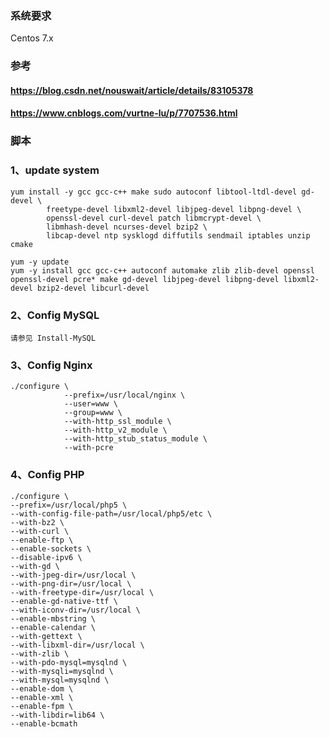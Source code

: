 
### 系统要求
Centos 7.x

### 参考
#### https://blog.csdn.net/nouswait/article/details/83105378
#### https://www.cnblogs.com/vurtne-lu/p/7707536.html

### 脚本

### 1、update system
```
yum install -y gcc gcc-c++ make sudo autoconf libtool-ltdl-devel gd-devel \
        freetype-devel libxml2-devel libjpeg-devel libpng-devel \
        openssl-devel curl-devel patch libmcrypt-devel \
        libmhash-devel ncurses-devel bzip2 \
        libcap-devel ntp sysklogd diffutils sendmail iptables unzip cmake

yum -y update
yum -y install gcc gcc-c++ autoconf automake zlib zlib-devel openssl openssl-devel pcre* make gd-devel libjpeg-devel libpng-devel libxml2-devel bzip2-devel libcurl-devel
```


### 2、Config MySQL 
`请参见 Install-MySQL`

### 3、Config Nginx
```
./configure \
            --prefix=/usr/local/nginx \
            --user=www \
            --group=www \
            --with-http_ssl_module \
            --with-http_v2_module \
            --with-http_stub_status_module \
            --with-pcre
```

### 4、Config PHP
```
./configure \
--prefix=/usr/local/php5 \
--with-config-file-path=/usr/local/php5/etc \
--with-bz2 \
--with-curl \
--enable-ftp \
--enable-sockets \
--disable-ipv6 \
--with-gd \
--with-jpeg-dir=/usr/local \
--with-png-dir=/usr/local \
--with-freetype-dir=/usr/local \
--enable-gd-native-ttf \
--with-iconv-dir=/usr/local \
--enable-mbstring \
--enable-calendar \
--with-gettext \
--with-libxml-dir=/usr/local \
--with-zlib \
--with-pdo-mysql=mysqlnd \
--with-mysqli=mysqlnd \
--with-mysql=mysqlnd \
--enable-dom \
--enable-xml \
--enable-fpm \
--with-libdir=lib64 \
--enable-bcmath
```
